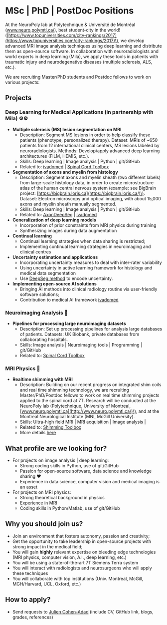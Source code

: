 # MSc \| PhD \| PostDoc Positions

At the NeuroPoly lab at Polytechnique & Université de Montréal \(www.neuro.polymtl.ca\), best student-city in the world! \([https://www.topuniversities.com/city-rankings/2017](https://www.topuniversities.com/city-rankings/2017)\), we develop advanced MRI image analysis techniques using deep learning and distribute them as open-source software. In collaboration with neuroradiologists and world experts in deep learning \(Mila\), we apply these tools in patients with traumatic injury and neurodegenative diseases \(multiple sclerosis, ALS, etc.\).

We are recruiting Master/PhD students and Postdoc fellows to work on various projects:

## Projects

### Deep Learning for Medical Applications \(in partnership with Mila\) ⚙️⚙️ <a id="deep_learning_for_medical_applications_in_partnership_with_mila_&#x2699;&#xFE0F;&#x2699;&#xFE0F;"></a>

* **Multiple sclerosis \(MS\) lesion segmentation on MRI**
  * Description: Segment MS lesions in order to help classify these patients \(phenotype, personalized therapy\). Dataset: MRIs of ~650 patients from 12 international clinical centers, MS lesions labeled by neuroradiologists. Methods: Develop/apply advanced deep learning architectures \(FiLM, HEMIS, etc.\).
  * Skills: Deep learning \| Image analysis \| Python \| git/GitHub
  * Related to: [ivadomed](https://ivadomed.org/) \| [Spinal Cord Toolbox](https://spinalcordtoolbox.com/)
* **Segmentation of axons and myelin from histology**
  * Description: Segment axons and myelin sheath \(two different labels\) from large-scale histology data, in order to create microstructure atlas of the human central nervous system \(example: see BigBrain project: [https://bigbrain.loris.ca](https://bigbrain.loris.ca/)\). Dataset: Electron microscopy and optical imaging, with about 15,000 axons and myelin sheath manually segmented.
  * Skills: Deep learning \| Image analysis \| Python \| git/GitHub
  * Related to: [AxonDeepSeg](https://axondeepseg.readthedocs.io/) \| [ivadomed](https://ivadomed.org/)
* **Generalization of deep learning models**
  * Incorporation of prior constraints from MRI physics during training
  * Synthesizing images during data augmentation
* **Continual learning**
  * Continual learning strategies when data sharing is restricted;
  * Implementing continual learning strategies in neuroimaging and clinical centres
* **Uncertainty estimation and applications**
  * Incorporating uncertainty measures to deal with inter-rater variability
  * Using uncertainty in active learning framework for histology and medical data segmentation
  * Use [DeepSeg method](https://arxiv.org/abs/2011.09041) to encode uncertainty.
* **Implementing open-source AI solutions**
  * Bringing AI methods into clinical radiology routine via user-friendly software solutions;
  * Contribution to medical AI framework [ivadomed](https://ivadomed.org/)

### Neuroimaging Analysis 🧠 <a id="neuroimaging_analysis_&#x1F9E0;"></a>

* **Pipelines for processing large neuroimaging datasets**
  * Description: Set up processing pipelines for analysis large databases of patients. Datasets: UK Biobank, private databases from collaborating hospitals.
  * Skills: Image analysis \| Neuroimaging tools \| Programming \| git/GitHub
  * Related to: [Spinal Cord Toolbox](https://spinalcordtoolbox.com/)

### MRI Physics 🧲 <a id="mri_physics_&#x1F9F2;"></a>

* **Realtime shimming with MRI**
  * Description: Building on our recent progress on integrated shim coils and real time shimming technology, we are recruiting Master/PhD/Postdoc fellows to work on real time shimming projects applied to the spinal cord at 7T. Research will be conducted at the NeuroPoly lab \(Polytechnique, University of Montreal, [www.neuro.polymtl.ca](http://www.neuro.polymtl.ca/)\), and at the Montreal Neurological Institute \(MNI, McGill University\).
  * Skills: Ultra-high field MRI \| MRI acquisition \| Image analysis \| 
  * Related to: [Shimming Toolbox](https://shimming-toolbox.org/)
  * More details [here](https://www.dropbox.com/s/exfteqe66sado2y/20190511_PositionRealTimeShimming.pdf?dl=0)

## What profile are we looking for? <a id="what_profile_are_we_looking_for"></a>

* For projects on image analysis \| deep learning:
  * Strong coding skills in Python, use of git/GitHub
  * Passion for open-source software, data science and knowledge sharing ❤️
  * Experience in data science, computer vision and medical imaging is an asset
* For projects on MRI physics:
  * Strong theoretical background in physics
  * Experience in MRI
  * Coding skills in Python/Matlab, use of git/GitHub

## Why you should join us? <a id="why_you_should_join_us"></a>

* Join an environment that fosters autonomy, passion and creativity;
* Get the opportunity to take leadership in open-source projects with strong impact in the medical field;
* You will gain **highly** relevant expertise on bleeding edge technologies \(MRI physics, computer vision, A.I., deep learning, etc.\)
* You will be using a state-of-the-art 7T Siemens Terra system
* You will interact with radiologists and neurosurgeons who will apply these techniques
* You will collaborate with top institutions \(Univ. Montreal, McGill, MGH/Harvard, UCL, Oxford, etc.\)

## How to apply? <a id="how_to_apply"></a>

* Send requests to [Julien Cohen-Adad](mailto:jcohen@polymtl.ca) \(include CV, GitHub link, blogs, grades, references\)

